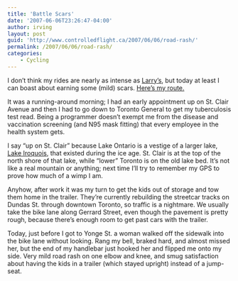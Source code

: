 ```yaml
---
title: 'Battle Scars'
date: '2007-06-06T23:26:47-04:00'
author: irving
layout: post
guid: 'http://www.controlledflight.ca/2007/06/06/road-rash/'
permalink: /2007/06/06/road-rash/
categories:
    - Cycling
---
```


I don’t think my rides are nearly as intense as [Larry’s](http://larryreidslife.blogspot.com/2007/05/them-old-bones-did-something-theyve.html), but today at least I can boast about earning some (mild) scars. [Here’s my route.](http://maps.google.com/maps/ms?ie=UTF8&hl=en&t=h&om=1&msa=0&msid=107302239062561143536.0000011303eddb298845f&z=14)

It was a running-around morning; I had an early appointment up on St. Clair Avenue and then I had to go down to Toronto General to get my tuberculosis test read. Being a programmer doesn’t exempt me from the disease and vaccination screening (and N95 mask fitting) that every employee in the health system gets.

I say “up on St. Clair” because Lake Ontario is a vestige of a larger lake, [Lake Iroquois](http://en.wikipedia.org/wiki/Glacial_Lake_Iroquois), that existed during the ice age. St. Clair is at the top of the north shore of that lake, while “lower” Toronto is on the old lake bed. It’s not like a real mountain or anything; next time I’ll try to remember my GPS to prove how much of a wimp I am.

Anyhow, after work it was my turn to get the kids out of storage and tow them home in the trailer. They’re currently rebuilding the streetcar tracks on Dundas St. through downtown Toronto, so traffic is a nightmare. We usually take the bike lane along Gerrard Street, even though the pavement is pretty rough, because there’s enough room to get past cars with the trailer.

Today, just before I got to Yonge St. a woman walked off the sidewalk into the bike lane without looking. Rang my bell, braked hard, and almost missed her, but the end of my handlebar just hooked her and flipped me onto my side. Very mild road rash on one elbow and knee, and smug satisfaction about having the kids in a trailer (which stayed upright) instead of a jump-seat.
